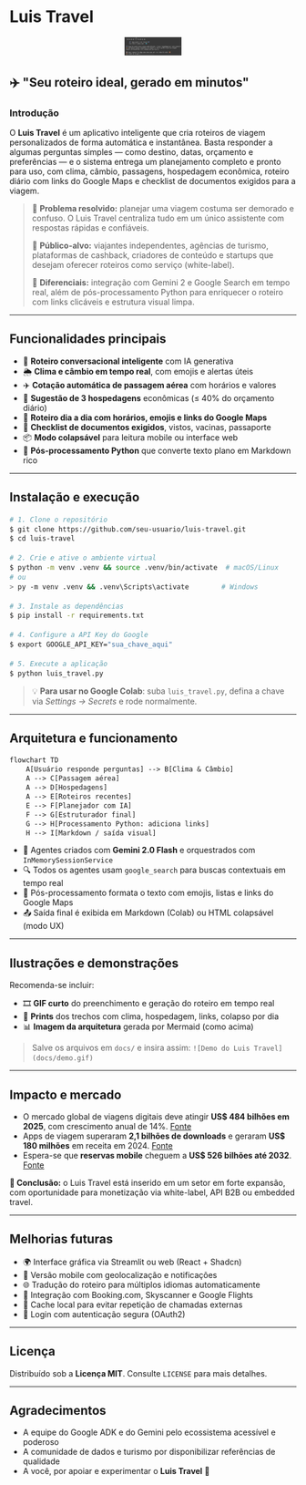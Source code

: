 # Luis Travel
<p align="center">
    <img alt="Tela 1" src="images/logo.png" width="20%">
</p>

## ✈️ "Seu roteiro ideal, gerado em minutos"

### Introdução

O **Luis Travel** é um aplicativo inteligente que cria roteiros de viagem personalizados de forma automática e instantânea. Basta responder a algumas perguntas simples — como destino, datas, orçamento e preferências — e o sistema entrega um planejamento completo e pronto para uso, com clima, câmbio, passagens, hospedagem econômica, roteiro diário com links do Google Maps e checklist de documentos exigidos para a viagem.

> 🎯 **Problema resolvido:** planejar uma viagem costuma ser demorado e confuso. O Luis Travel centraliza tudo em um único assistente com respostas rápidas e confiáveis.
>
> 👥 **Público-alvo:** viajantes independentes, agências de turismo, plataformas de cashback, criadores de conteúdo e startups que desejam oferecer roteiros como serviço (white-label).
>
> 🚀 **Diferenciais:** integração com Gemini 2 e Google Search em tempo real, além de pós-processamento Python para enriquecer o roteiro com links clicáveis e estrutura visual limpa.

---

## Funcionalidades principais

* 🧠 **Roteiro conversacional inteligente** com IA generativa
* 🌦️ **Clima e câmbio em tempo real**, com emojis e alertas úteis
* ✈️ **Cotação automática de passagem aérea** com horários e valores
* 🏨 **Sugestão de 3 hospedagens** econômicas (≤ 40% do orçamento diário)
* 📅 **Roteiro dia a dia com horários, emojis e links do Google Maps**
* 📄 **Checklist de documentos exigidos**, vistos, vacinas, passaporte
* 📦 **Modo colapsável** para leitura mobile ou interface web
* 🧩 **Pós-processamento Python** que converte texto plano em Markdown rico

---

## Instalação e execução

```bash
# 1. Clone o repositório
$ git clone https://github.com/seu-usuario/luis-travel.git
$ cd luis-travel

# 2. Crie e ative o ambiente virtual
$ python -m venv .venv && source .venv/bin/activate  # macOS/Linux
# ou
> py -m venv .venv && .venv\Scripts\activate        # Windows

# 3. Instale as dependências
$ pip install -r requirements.txt

# 4. Configure a API Key do Google
$ export GOOGLE_API_KEY="sua_chave_aqui"

# 5. Execute a aplicação
$ python luis_travel.py
```

> 💡 **Para usar no Google Colab**: suba `luis_travel.py`, defina a chave via *Settings → Secrets* e rode normalmente.

---

## Arquitetura e funcionamento

```mermaid
flowchart TD
    A[Usuário responde perguntas] --> B[Clima & Câmbio]
    A --> C[Passagem aérea]
    A --> D[Hospedagens]
    A --> E[Roteiros recentes]
    E --> F[Planejador com IA]
    F --> G[Estruturador final]
    G --> H[Processamento Python: adiciona links]
    H --> I[Markdown / saída visual]
```

* 📌 Agentes criados com **Gemini 2.0 Flash** e orquestrados com `InMemorySessionService`
* 🔍 Todos os agentes usam `google_search` para buscas contextuais em tempo real
* 🧠 Pós-processamento formata o texto com emojis, listas e links do Google Maps
* 📤 Saída final é exibida em Markdown (Colab) ou HTML colapsável (modo UX)

---

## Ilustrações e demonstrações

Recomenda-se incluir:

* 🎞️ **GIF curto** do preenchimento e geração do roteiro em tempo real
* 📸 **Prints** dos trechos com clima, hospedagem, links, colapso por dia
* 📊 **Imagem da arquitetura** gerada por Mermaid (como acima)

> Salve os arquivos em `docs/` e insira assim:
> `![Demo do Luis Travel](docs/demo.gif)`

---

## Impacto e mercado

* O mercado global de viagens digitais deve atingir **US\$ 484 bilhões em 2025**, com crescimento anual de 14%.
  [Fonte](https://blog.tbrc.info/2025/05/digital-travel-market-2/?utm_source=chatgpt.com)
* Apps de viagem superaram **2,1 bilhões de downloads** e geraram **US\$ 180 milhões** em receita em 2024.
  [Fonte](https://asoworld.com/blog/2024-global-travel-app-market-trends-report/?utm_source=chatgpt.com)
* Espera-se que **reservas mobile** cheguem a **US\$ 526 bilhões até 2032**.
  [Fonte](https://www.nimbleappgenie.com/blogs/travel-app-statistics/?utm_source=chatgpt.com)

**💼 Conclusão:** o Luis Travel está inserido em um setor em forte expansão, com oportunidade para monetização via white-label, API B2B ou embedded travel.

---

## Melhorias futuras

* 🌍 Interface gráfica via Streamlit ou web (React + Shadcn)
* 📲 Versão mobile com geolocalização e notificações
* 🌐 Tradução do roteiro para múltiplos idiomas automaticamente
* 🔌 Integração com Booking.com, Skyscanner e Google Flights
* 🧠 Cache local para evitar repetição de chamadas externas
* 🔐 Login com autenticação segura (OAuth2)

---

## Licença

Distribuído sob a **Licença MIT**. Consulte `LICENSE` para mais detalhes.

---

## Agradecimentos

* A equipe do Google ADK e do Gemini pelo ecossistema acessível e poderoso
* A comunidade de dados e turismo por disponibilizar referências de qualidade
* A você, por apoiar e experimentar o **Luis Travel** 💙
